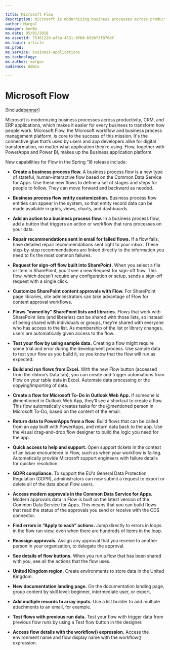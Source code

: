 ```yaml
---

title: Microsoft Flow
description: Microsoft is modernizing business processes across productivity, CRM, and ERP applications, which makes it easier for every business to transform how people work.
author: MargoC
manager: AnnBe
ms.date: 05/01/2018
ms.assetid: 75361228-af3a-4531-9fb8-b92bf3f876df
ms.topic: article
ms.prod: 
ms.service: business-applications
ms.technology: 
ms.author: margoc
audience: Admin

---
```

#  Microsoft Flow




[!include[banner](../../../includes/banner.md)]

Microsoft is modernizing business processes across productivity, CRM, and ERP
applications, which makes it easier for every business to transform how people
work. Microsoft Flow, the Microsoft workflow and business process management
platform, is core to the success of this mission. It's the connective glue
that’s used by users and app developers alike for digital transformation, no
matter what application they’re using. Flow, together with PowerApps and Power
BI, makes up the Business application platform.

New capabilities for Flow in the Spring ’18 release include:

-   **Create a business process flow.** A business process flow is a new type of
    stateful, human-interactive flow based on the Common Data Service for Apps.
    Use these new flows to define a set of stages and steps for people to
    follow. They can move forward and backward as needed.

-   **Business process flow entity customization.** Business process flow
    entities can appear in the system, so that entity record data can be made
    available in grids, views, charts, and dashboards.

-   **Add an action to a business process flow.** In a business process flow,
    add a button that triggers an action or workflow that runs processes on your
    data.

-   **Repair recommendations sent in email for failed flows.** If a flow fails,
    have detailed repair recommendations sent right to your inbox. These
    step-by-step recommendations are linked directly to the information you need
    to fix the most common failures.

-   **Request for sign-off flow built into SharePoint.** When you select a file
    or item in SharePoint, you’ll see a new Request for sign-off flow. This
    flow, which doesn't require any configuration or setup, sends a sign-off
    request with a single click.

-   **Customize SharePoint content approvals with Flow.** For SharePoint page
    libraries, site administrators can take advantage of Flow for content
    approval workflows.

-   **Flows “owned by” SharePoint lists and libraries.** Flows that work with
    SharePoint lists (and libraries) can be shared with those lists, so instead
    of being shared with individuals or groups, they’re shared with everyone who
    has access to the list. As membership of the list or library changes, users
    are automatically given access to the flow.

-   **Test your flow by using sample data.** Creating a flow might require some
    trial and error during the development process. Use sample data to test your
    flow as you build it, so you know that the flow will run as expected.

-   **Build and run flows from Excel.** With the new Flow button (accessed from
    the ribbon’s Data tab), you can create and trigger automations from Flow on
    your table data in Excel. Automate data processing or the copying/importing
    of data.

-   **Create a flow for Microsoft To-Do in Outlook Web App.** If someone is
    \@mentioned in Outlook Web App, they’ll see a shortcut to create a flow.
    This flow automatically creates tasks for the \@mentioned person in
    Microsoft To-Do, based on the content of the email.

-   **Return data to PowerApps from a flow.** Build flows that can be called
    from an app built with PowerApps, and return data back to the app. Use the
    visual drag-and-drop flow designer to build the logic you need for the app.

-   **Quick access to help and support.** Open support tickets in the context of
    an issue encountered in Flow, such as when your workflow is failing.
    Automatically provide Microsoft support engineers with failure details for
    quicker resolution.

-   **GDPR compliance.** To support the EU's General Data Protection Regulation
    (GDPR), administrators can now submit a request to export or delete all of
    the data about Flow users.

-   **Access modern approvals in the Common Data Service for Apps.** Modern
    approvals data in Flow is built on the latest version of the Common Data
    Service for Apps. This means that you can build flows that read the status
    of the approvals you send or receive with the CDS connector.

-   **Find errors in “Apply to each” actions.** Jump directly to errors in loops
    in the flow run view, even when there are hundreds of items in the loop.

-   **Reassign approvals.** Assign any approval that you receive to another
    person in your organization, to delegate the approval.

-   **See details of flow buttons.** When you run a flow that has been shared
    with you, see all the actions that the flow uses.

-   **United Kingdom region.** Create environments to store data in the United
    Kingdom.

-   **New documentation landing page.** On the documentation landing page, group
    content by skill level: beginner, intermediate user, or expert.

-   **Add multiple records to array inputs.** Use a list builder to add multiple
    attachments to an email, for example.

-   **Test flows with previous run data.** Test your flow with trigger data from
    previous flow runs by using a Test flow button in the designer.

-   **Access flow details with the workflow() expression.** Access the
    environment name and flow display name with the workflow() expression.
